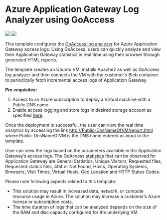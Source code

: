 # Azure Application Gateway Log Analyzer using GoAccess

<a href="https://portal.azure.com/#create/Microsoft.Template/uri/https%3A%2F%2Fraw.githubusercontent.com%2FAzure%2Fazure-quickstart-templates%2Fmaster%2Fapplication-gateway-logviewer-goaccess%2Fazuredeploy.json" target="_blank"><img src="http://azuredeploy.net/deploybutton.png"/></a>
<a href="http://armviz.io/#/?load=https%3A%2F%2Fraw.githubusercontent.com%2FAzure%2Fazure-quickstart-templates%2Fmaster%2Fapplication-gateway-logviewer-goaccess%2Fazuredeploy.json" target="_blank">
    <img src="http://armviz.io/visualizebutton.png"/>
</a>

This template configures the <a href="https://goaccess.io">GoAccess log analyzer</a> for Azure Application Gateway access logs. Using GoAccess, users can quickly analyze and view their Application Gateway statistics in real time using their browser through generated HTML reports.

The template creates an Ubuntu VM, installs Apache2 as well as GoAccess log analyzer and then connects the VM with the customer’s Blob container to periodically fetch incremental access logs of Application Gateway. 
 
<b>Pre-requisites:</b>
1.	Access to an Azure subscription to deploy a Virtual machine with a Public DNS name.
2.	Enable access logging and store logs in desired storage account as specified <a href="https://docs.microsoft.com/en-us/azure/application-gateway/application-gateway-diagnostics#diagnostic-logging">here</a>.
 
Once the deployment is successful, the user can view the real time analytics by accessing the link <u>http://Public-DnsNameOfVM/report.html</u> where Public-DnsNameOfVM is the DNS name entered as input to the template.

User can view the logs based on the parameters available in the Application Gateway’s access logs. The GoAccess <a href="https://goaccess.io/man">statistics</a> that can be observed for Application Gateway are General Statistics, Unique Visitors, Requested files, Requested statics files, 404 or Not Found, Hosts, Operating Systems, Browsers, Visit Times, Virtual Hosts, Geo Location and HTTP Status Codes.

Please note following aspects related to this template:
<ul>
    <li>This solution may result in increased data, network, or compute resource usage in Azure. The solution may increase a customer’s Azure license or subscription costs.</li>
    <li>The time duration of logs that can be analyzed depends on the size of the RAM and disc capacity configured for the underlying VM.</li>
</ul>
